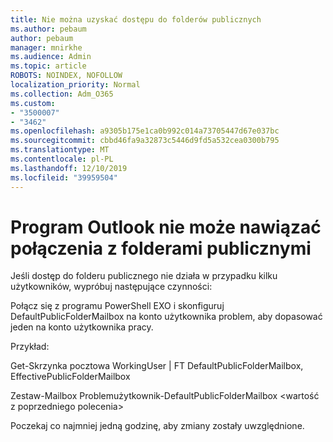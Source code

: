 ```yaml
---
title: Nie można uzyskać dostępu do folderów publicznych
ms.author: pebaum
author: pebaum
manager: mnirkhe
ms.audience: Admin
ms.topic: article
ROBOTS: NOINDEX, NOFOLLOW
localization_priority: Normal
ms.collection: Adm_O365
ms.custom:
- "3500007"
- "3462"
ms.openlocfilehash: a9305b175e1ca0b992c014a73705447d67e037bc
ms.sourcegitcommit: cbbd46fa9a32873c5446d9fd5a532cea0300b795
ms.translationtype: MT
ms.contentlocale: pl-PL
ms.lasthandoff: 12/10/2019
ms.locfileid: "39959504"
---
```

# <a name="outlook-cannot-connect-to-public-folders"></a>Program Outlook nie może nawiązać połączenia z folderami publicznymi

Jeśli dostęp do folderu publicznego nie działa w przypadku kilku użytkowników, wypróbuj następujące czynności:

Połącz się z programu PowerShell EXO i skonfiguruj DefaultPublicFolderMailbox na konto użytkownika problem, aby dopasować jeden na konto użytkownika pracy.

Przykład:

Get-Skrzynka pocztowa WorkingUser | FT DefaultPublicFolderMailbox, EffectivePublicFolderMailbox

Zestaw-Mailbox Problemużytkownik-DefaultPublicFolderMailbox \<wartość z poprzedniego polecenia>

Poczekaj co najmniej jedną godzinę, aby zmiany zostały uwzględnione.
